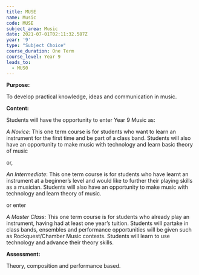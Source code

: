 ```yaml
---
title: MUSE
name: Music
code: MUSE
subject_area: Music
date: 2021-07-01T02:11:32.587Z
year: '9'
type: "Subject Choice"
course_duration: One Term
course_level: Year 9
leads_to:
  - MUS0
---
```

**Purpose:**

To develop practical knowledge, ideas and communication in music.

**Content:**

Students will have the opportunity to enter Year 9 Music as:

_A Novice_: This one term course is for students who want to learn an instrument for the first time and be part of a class band. Students will also have an opportunity to make music with technology and learn basic theory of music

or,

_An Intermediate_:  This one term course is for students who have learnt an instrument at a beginner’s level and would like to further their playing skills as a musician. Students will also have an opportunity to make music with technology and learn theory of music.

or enter

_A Master Class:_   This one term course is for students who already play an instrument, having had at least one year’s tuition. Students will partake in class bands, ensembles and performance opportunities will be given such as Rockquest/Chamber Music contests. Students will learn to use technology and advance their theory skills.

**Assessment:**

Theory, composition and performance based.